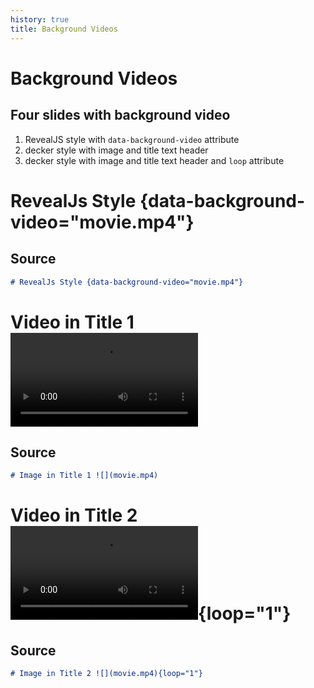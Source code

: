 ```yaml
---
history: true
title: Background Videos
---
```


# Background Videos

## Four slides with background video

1.  RevealJS style with `data-background-video` attribute
2.  decker style with image and title text header
3.  decker style with image and title text header and `loop` attribute

# RevealJs Style {data-background-video="movie.mp4"}

## Source

```markdown
# RevealJs Style {data-background-video="movie.mp4"}
```

# Video in Title 1 ![](movie.mp4)

## Source

```markdown
# Image in Title 1 ![](movie.mp4)
```

# Video in Title 2 ![](movie.mp4){loop="1"}

## Source

```markdown
# Image in Title 2 ![](movie.mp4){loop="1"}
```
